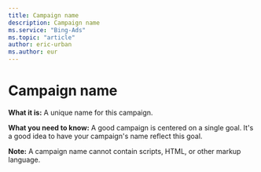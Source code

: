 ```yaml
---
title: Campaign name
description: Campaign name
ms.service: "Bing-Ads"
ms.topic: "article"
author: eric-urban
ms.author: eur
---
```


# Campaign name

**What it is:**        A unique name for this campaign.

**What you need to know:** 	   A good campaign is centered on a single goal. It's a good idea to have your campaign's name reflect this goal.

**Note:** 	   A campaign name cannot contain scripts, HTML, or other markup language.


